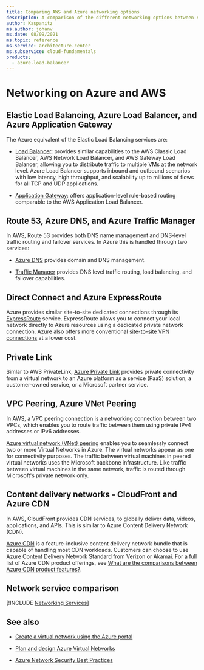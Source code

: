 ```yaml
---
title: Comparing AWS and Azure networking options
description: A comparison of the different networking options between Azure and AWS
author: Kaspanitz 
ms.author: johanv
ms.date: 08/09/2021
ms.topic: reference
ms.service: architecture-center
ms.subservice: cloud-fundamentals
products:
  - azure-load-balancer
---
```


# Networking on Azure and AWS

## Elastic Load Balancing, Azure Load Balancer, and Azure Application Gateway

The Azure equivalent of the Elastic Load Balancing services are:

- [Load Balancer](/azure/load-balancer/load-balancer-overview): provides similar capabilities to the AWS Classic Load Balancer, AWS Network Load Balancer, and AWS Gateway Load Balancer, allowing you to distribute traffic to multiple VMs at the network level. Azure Load Balancer supports inbound and outbound scenarios with low latency, high throughput, and scalability up to millions of flows for all TCP and UDP applications.

- [Application Gateway](/azure/application-gateway/overview): offers application-level rule-based routing comparable to the AWS Application Load Balancer.

## Route 53, Azure DNS, and Azure Traffic Manager

In AWS, Route 53 provides both DNS name management and DNS-level traffic routing and failover services. In Azure this is handled through two services:

- [Azure DNS](https://azure.microsoft.com/documentation/services/dns) provides domain and DNS management.

- [Traffic Manager](https://azure.microsoft.com/services/traffic-manager) provides DNS level traffic routing, load balancing, and failover capabilities.

## Direct Connect and Azure ExpressRoute

Azure provides similar site-to-site dedicated connections through its
[ExpressRoute](https://azure.microsoft.com/documentation/services/expressroute) service. ExpressRoute allows you to connect your local network directly to Azure resources using a dedicated private network connection. Azure also offers more conventional [site-to-site VPN connections](/azure/vpn-gateway/vpn-gateway-howto-site-to-site-resource-manager-portal) at a lower cost.

## Private Link

Simlar to AWS PrivateLink, [Azure Private Link](https://azure.microsoft.com/services/private-link) provides private connectivity from a virtual network to an Azure platform as a service (PaaS) solution, a customer-owned service, or a Microsoft partner service.

## VPC Peering, Azure VNet Peering

In AWS, a VPC peering connection is a networking connection between two VPCs, which enables you to route traffic between them using private IPv4 addresses or IPv6 addresses. 

[Azure virtual network (VNet) peering](/azure/virtual-network/virtual-network-peering-overview) enables you to seamlessly connect two or more Virtual Networks in Azure. The virtual networks appear as one for connectivity purposes. The traffic between virtual machines in peered virtual networks uses the Microsoft backbone infrastructure. Like traffic between virtual machines in the same network, traffic is routed through Microsoft's private network only.

## Content delivery networks - CloudFront and Azure CDN

In AWS, CloudFront provides CDN services, to globally deliver data, videos, applications, and APIs. This is similar to Azure Content Delivery Network (CDN). 

[Azure CDN](https://azure.microsoft.com/services/cdn) is a feature-inclusive content delivery network bundle that is capable of handling most CDN workloads. Customers can choose to use Azure Content Delivery Network Standard from Verizon or Akamai. For a full list of Azure CDN product offerings, see [What are the comparisons between Azure CDN product features?](/azure/cdn/cdn-features).

## Network service comparison

[!INCLUDE [Networking Services](../../includes/aws/networking.md)]

## See also

- [Create a virtual network using the Azure portal](/azure/virtual-network/quick-create-portal)

- [Plan and design Azure Virtual Networks](/azure/virtual-network/virtual-network-vnet-plan-design-arm)

- [Azure Network Security Best Practices](/azure/security/fundamentals/network-best-practices)
